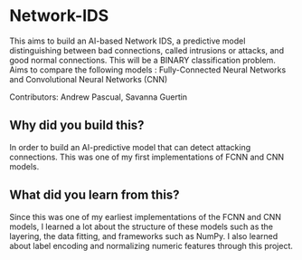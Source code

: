 # Network-IDS
This aims to build an AI-based Network IDS, a predictive model distinguishing between bad connections, called intrusions or attacks, and good normal connections. 
This will be a BINARY classification problem. 
Aims to compare the following models :
  Fully-Connected Neural Networks and Convolutional Neural Networks (CNN)

Contributors: Andrew Pascual, Savanna Guertin
  
## Why did you build this?
In order to build an AI-predictive model that can detect attacking connections. This was one of my first implementations of FCNN and CNN models.

## What did you learn from this?
Since this was one of my earliest implementations of the FCNN and CNN models, I learned a lot about the structure of these models such as the layering, the data fitting, and frameworks such as NumPy. I also learned about label encoding and normalizing numeric features through this project.
